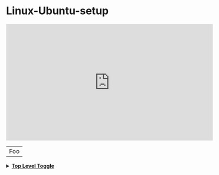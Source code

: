 # Linux-Ubuntu-setup


<iframe src="https://dynalist.io/d/06oD09dROSdNYyZClhYq2XtR" 
    width="560" 
    height="315"
    frameborder="0" 
    allowfullscreen>
</iframe>



<table>
    <tr>
        <td>Foo</td>
    </tr>
</table>


  <details>
  <summary><b><u>Top Level Toggle</u></b></summary>

  <p>
          Great, Top Layer summary text working fine.
  </p>

  *   <details>
      <summary><b>Mid Toggle</b></summary>

      <p>
          Great, Middle Layer summary text working fine.
      </p>

      * <details>
        <summary><b><i>Inner Toggle 1</i></b></summary>

        <p>
          Great, Inner Layer summary text working fine.
        </p>

      </details>

      * <details>
        <summary><b><i>Inner Toggle 2 - should not show up when Mid Toggle is collapsed :(</i></b></summary>

        <p>
          Great, Inner Layer summary text working fine.
        </p>

      </details>
  </details>
  </details>
